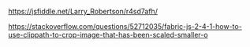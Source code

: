 https://jsfiddle.net/Larry_Robertson/r4sd7afh/

https://stackoverflow.com/questions/52712035/fabric-js-2-4-1-how-to-use-clippath-to-crop-image-that-has-been-scaled-smaller-o

